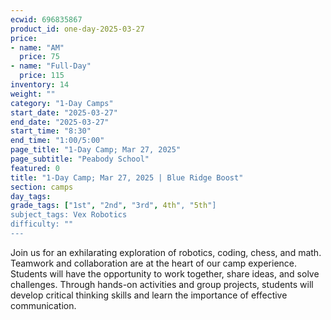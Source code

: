 ```yaml
---
ecwid: 696835867
product_id: one-day-2025-03-27
price:
- name: "AM"
  price: 75
- name: "Full-Day"
  price: 115
inventory: 14
weight: ""
category: "1-Day Camps"
start_date: "2025-03-27"
end_date: "2025-03-27"
start_time: "8:30"
end_time: "1:00/5:00"
page_title: "1-Day Camp; Mar 27, 2025"
page_subtitle: "Peabody School"
featured: 0
title: "1-Day Camp; Mar 27, 2025 | Blue Ridge Boost"
section: camps
day_tags: 
grade_tags: ["1st", "2nd", "3rd", 4th", "5th"]
subject_tags: Vex Robotics
difficulty: ""
---
```

Join us for an exhilarating exploration of robotics, coding, chess, and math. Teamwork and collaboration are at the heart of our camp experience. Students will have the opportunity to work together, share ideas, and solve challenges. Through hands-on activities and group projects, students will develop critical thinking skills and learn the importance of effective communication.
